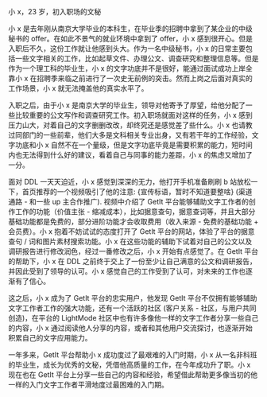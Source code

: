 小 x，23 岁，初入职场的文秘

小 x 是去年刚从南京大学毕业的本科生，在毕业季的招聘中拿到了某企业的中级秘书的 offer。在如此不景气的就业环境中拿到了 offer，小 x 感到很开心。但是入职后不久，这份工作就让他感到头大。作为一名中级秘书，小 x 的日常主要包括一些文字相关的工作，比如起草文件、办理公文、调查研究和整理信息等。但是作为一个理工科的毕业生，小 x 的文字功底并不是很好，能通过面试成功上岸全靠小 x 在招聘季来临之前进行了一次史无前例的突击。然而上岗之后面对真实的工作场景，小 x 就无法掩盖他的真实水平了。

入职之后，由于小 x 是南京大学的毕业生，领导对他寄予了厚望，给他分配了一些比较重要的公文写作和调查研究工作。初入职场就面对这样的任务，小 x 感到压力山大，对着自己的文字删删改改，却终究还是感觉差了些什么。小 x 也请教过同部门的一些前辈，他们大多是文科相关专业出身，又有若干年的工作经验，文字功底和小 x 自然不在一个量级，但是文字功底毕竟是需要积累的能力，短时间内也无法得到什么好的建议，看着自己与同事的能力差距，小 x 的焦虑又增加了一分。

面对 DDL 一天天迫近，小 x 感觉到深深的无力，他打开手机准备刷刷 b 站放松一下，首页推荐的一个视频吸引了他的注意: {宣传标语，暂时不知道要整啥} (渠道通路 - 和一些 up 主合作推广). 视频中介绍了 GetIt 平台能够辅助文字工作者的创作工作的功能（价值主张 - 缩减成本），比如据意查句，据意查词等，并且大部分基础功能都是免费的，部分进阶功能才会收取费用（收入来源 - 免费的基础功能 + 会员费）。小 x 抱着不妨试试的态度打开了 GetIt 平台的网站，体验了平台的据意查句 / 词和图片素材搜索功能。小 x 在这些功能的辅助下试着对自己的公文以及调研报告进行修改润色，经过一番修改之后，小 x 开始有点感觉了。在 GetIt 平台的帮助下，小 x 在 DDL 之前终于交上了一份至少让自己满意的公文和调研报告，并因此受到了领导的认可。小 x 感觉自己的工作受到了认可，对未来的工作也逐渐有了信心。

这之后，小 x 成为了 GetIt 平台的忠实用户，他发现 GetIt 平台不仅拥有能够辅助文字工作者工作的强大功能，还有一个活跃的社区 (客户关系 - 社区，与用户共同创造)，在平台的 LightMode 社区中也有许多像他一样的文字工作者分享一些自己的内容，小 x 通过阅读他人分享的内容，或者和其他用户交流探讨，也逐渐开始积累自己的文字应用能力。

一年多来，GetIt 平台帮助小 x 成功度过了最艰难的入门时期，小 x 从一名非科班的毕业生，成长为优秀的文秘，凭借他高质量的工作，在今年成功升了职。小 x 现在也在 GetIt 平台上分享一些自己的内容和经验，希望借此帮助更多像当初的他一样的入门文字工作者平滑地度过最困难的入门期。
